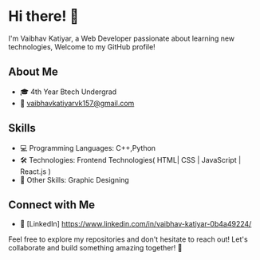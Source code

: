 # Hi there! 👋

I'm Vaibhav Katiyar, a Web Developer passionate about learning new technologies, Welcome to my GitHub profile!

## About Me

- 🎓 4th Year Btech Undergrad
- 📧 vaibhavkatiyarvk157@gmail.com

## Skills

- 💻 Programming Languages: C++,Python
- 🛠️ Technologies: Frontend Technologies( HTML| CSS | JavaScript | React.js )
- 🚀 Other Skills: Graphic Designing
## Connect with Me

- 💼 [LinkedIn] https://www.linkedin.com/in/vaibhav-katiyar-0b4a49224/

Feel free to explore my repositories and don't hesitate to reach out! Let's collaborate and build something amazing together! 🚀


<!---
Vaibhavkat/Vaibhavkat is a ✨ special ✨ repository because its `README.md` (this file) appears on your GitHub profile.
You can click the Preview link to take a look at your changes.
--->
